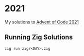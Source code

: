 # 2021

My solutions to [Advent of Code 2021](https://adventofcode.com/2021)

## Running Zig Solutions

```
zig run zig/<DAY>.zig
```
